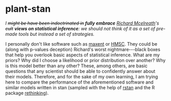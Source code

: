 # plant-stan

_I ~~might be have been indoctrinated in~~ __fully embrace__ [Richard Mcelreath](https://xcelab.net/rm/statistical-rethinking/)'s ~~cult~~ __views on statistical inference__: we should not think of it as a set of pre-made tools but instead a set of strategies._

I personally don't like software such as [maxent](https://www.rdocumentation.org/packages/dismo/versions/1.1-4/topics/maxent) or [HMSC](https://cran.r-project.org/web/packages/Hmsc/index.html). They could be (along with p-values deception) Richard's worst nightmare---black boxes that help you overlook basic aspects of statistical inference. What are my priors? Why did I choose a likelihood or prior distribution over another? Why is this model better than any other? These, among others, are basic questions that any scientist should be able to confidently answer about their models. Therefore, and for the sake of my own learning, I am trying here to compare the performance of the aforementioned software and similar models written in stan (sampled with the help of [rstan](https://cran.r-project.org/web/packages/rstan/index.html) and the R package [rethinking](https://github.com/rmcelreath/rethinking)).


